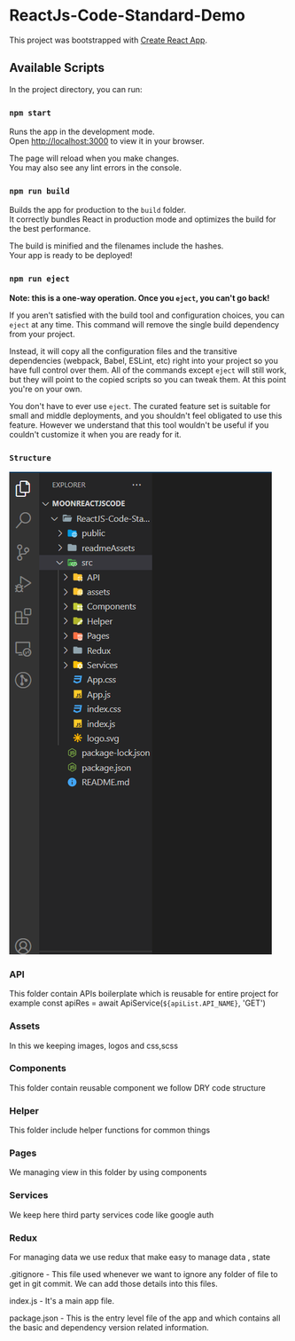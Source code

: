 # ReactJs-Code-Standard-Demo

This project was bootstrapped with [Create React App](https://github.com/facebook/create-react-app).

## Available Scripts

In the project directory, you can run:

### `npm start`

Runs the app in the development mode.\
Open [http://localhost:3000](http://localhost:3000) to view it in your browser.

The page will reload when you make changes.\
You may also see any lint errors in the console.

### `npm run build`

Builds the app for production to the `build` folder.\
It correctly bundles React in production mode and optimizes the build for the best performance.

The build is minified and the filenames include the hashes.\
Your app is ready to be deployed!

### `npm run eject`

**Note: this is a one-way operation. Once you `eject`, you can't go back!**

If you aren't satisfied with the build tool and configuration choices, you can `eject` at any time. This command will remove the single build dependency from your project.

Instead, it will copy all the configuration files and the transitive dependencies (webpack, Babel, ESLint, etc) right into your project so you have full control over them. All of the commands except `eject` will still work, but they will point to the copied scripts so you can tweak them. At this point you're on your own.

You don't have to ever use `eject`. The curated feature set is suitable for small and middle deployments, and you shouldn't feel obligated to use this feature. However we understand that this tool wouldn't be useful if you couldn't customize it when you are ready for it.



### `Structure`


![Xcode Screenshot](https://github.com/MoonTechnolabs/ReactJS-Code-Standard-Demo/blob/main/readmeAssets/structure.png "Xcode side bar screenshot")



### API
This folder contain APIs boilerplate which is reusable for entire project for example
const apiRes = await ApiService(`${apiList.API_NAME}`, 'GET')

### Assets
In this we keeping images, logos and css,scss

### Components
This folder contain reusable component we follow DRY code structure

### Helper
This folder include helper functions for common things 

### Pages
We managing view in this folder by using components

### Services
We keep here third party services code like google auth

### Redux
For managing data we use redux that make easy to manage data , state


.gitignore - This file used whenever we want to ignore any folder of file to get in git commit. We can add those details into this files.

index.js - It's a main app file.

package.json - This is the entry level file of the  app and which contains all the basic and dependency version related information.
